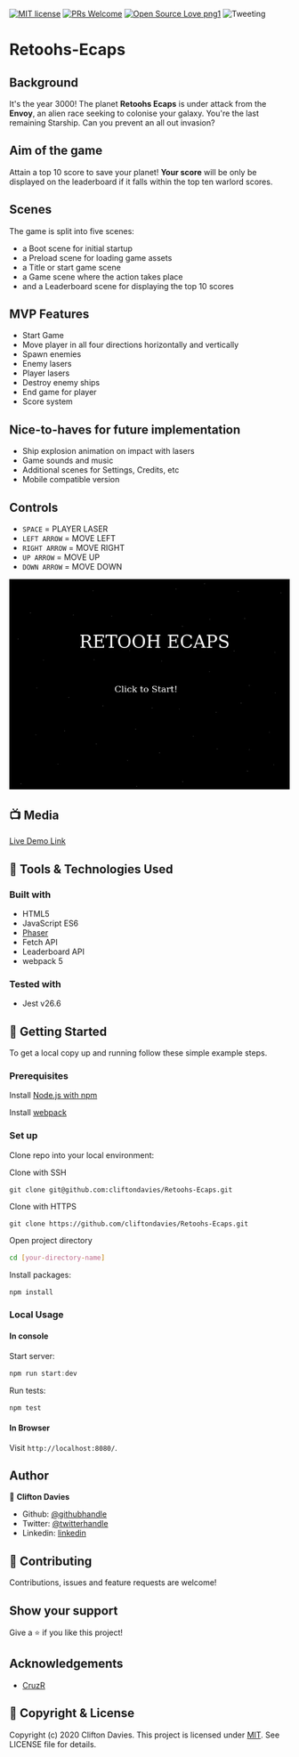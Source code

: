 [![MIT license](https://img.shields.io/badge/License-MIT-blue.svg)](https://lbesson.mit-license.org/)
[![PRs Welcome](https://img.shields.io/badge/PRs-welcome-brightgreen.svg?style=flat-square)](http://makeapullrequest.com)
[![Open Source Love png1](https://badges.frapsoft.com/os/v1/open-source.png?v=103)](https://github.com/ellerbrock/open-source-badges/)
![Tweeting](https://img.shields.io/twitter/url/http/shields.io.svg?style=social)

# Retoohs-Ecaps

## Background

It's the year 3000! The planet **Retoohs Ecaps** is under attack from the **Envoy**, an alien race seeking to colonise your galaxy. You're the last remaining Starship. Can you prevent an all out invasion?

## Aim of the game

Attain a top 10 score to save your planet! **Your score** will be only be displayed on the leaderboard if it falls within the top ten warlord scores.

## Scenes

The game is split into five scenes:

- a Boot scene for initial startup
- a Preload scene for loading game assets
- a Title or start game scene
- a Game scene where the action takes place
- and a Leaderboard scene for displaying the top 10 scores

## MVP Features

- Start Game
- Move player in all four directions horizontally and vertically
- Spawn enemies
- Enemy lasers
- Player lasers
- Destroy enemy ships
- End game for player
- Score system

## Nice-to-haves for future implementation

- Ship explosion animation on impact with lasers
- Game sounds and music
- Additional scenes for Settings, Credits, etc
- Mobile compatible version

## Controls

- `SPACE` = PLAYER LASER
- `LEFT ARROW` = MOVE LEFT
- `RIGHT ARROW` = MOVE RIGHT
- `UP ARROW` = MOVE UP
- `DOWN ARROW` = MOVE DOWN

![screenshot](retoohs.png)

## :tv: Media

[Live Demo Link](https://rawcdn.githack.com/cliftondavies/Retoohs-Ecaps/a1e33f9a683b885e7d901e628ad677e1a4627742/build/index.html)

## :toolbox: Tools & Technologies Used

### Built with

- HTML5
- JavaScript ES6
- [Phaser](https://phaser.io/)
- Fetch API
- Leaderboard API
- webpack 5

### Tested with

- Jest v26.6

## :rocket: Getting Started

To get a local copy up and running follow these simple example steps.

### Prerequisites

Install [Node.js with npm](https://nodejs.org/en/download/)

Install [webpack](https://webpack.js.org/guides/getting-started/)

### Set up

Clone repo into your local environment:

Clone with SSH

```git
git clone git@github.com:cliftondavies/Retoohs-Ecaps.git
```

Clone with HTTPS

```git
git clone https://github.com/cliftondavies/Retoohs-Ecaps.git
```

Open project directory

```bash
cd [your-directory-name]
```

Install packages:

```javascript
npm install
```

### Local Usage

#### In console

Start server:

```javascript
npm run start:dev
```

Run tests:

```javascript
npm test
```

#### In Browser

Visit `http://localhost:8080/`.

## Author

👤 **Clifton Davies**

- Github: [@githubhandle](https://github.com/cliftondavies)
- Twitter: [@twitterhandle](https://twitter.com/cliftonaedavies)
- Linkedin: [linkedin](https://www.linkedin.com/in/clifton-davies-mbcs/)

## 🤝 Contributing

Contributions, issues and feature requests are welcome!

## Show your support

Give a ⭐️ if you like this project!

## Acknowledgements

- [CruzR](https://opengameart.org/content/space-starter-kit)

## 📝 Copyright & License

Copyright (c) 2020 Clifton Davies.
This project is licensed under [MIT](https://opensource.org/licenses/MIT). See LICENSE file for details.
